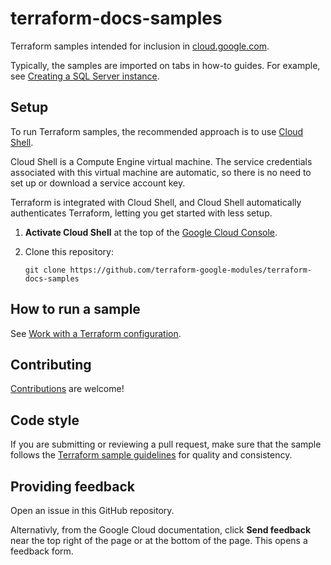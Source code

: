 # terraform-docs-samples

Terraform samples intended for inclusion in [cloud.google.com](https://cloud.google.com/).

Typically, the samples are imported on tabs in how-to guides. For example, see
[Creating a SQL Server instance](https://cloud.google.com/compute/docs/instances/sql-server/creating-sql-server-instances#start_sql_instance).

## Setup

To run Terraform samples, the recommended approach is to use
[Cloud Shell](https://cloud.google.com/shell/docs/using-cloud-shell).

Cloud Shell is a Compute Engine virtual machine. The service credentials
associated with this virtual machine are automatic, so there is no need to
set up or download a service account key.

Terraform is integrated with Cloud Shell, and Cloud Shell automatically
authenticates Terraform, letting you get started with less setup.

1. **Activate Cloud Shell** at the top of the
   [Google Cloud Console](https://console.cloud.google.com/).

1. Clone this repository:

    `git clone https://github.com/terraform-google-modules/terraform-docs-samples`

## How to run a sample

See [Work with a Terraform configuration](https://cloud.google.com/docs/terraform/basic-commands).

## Contributing

[Contributions](https://github.com/terraform-google-modules/terraform-docs-samples/blob/main/CONTRIBUTING.md) are welcome!

## Code style

If you are submitting or reviewing a pull request, make sure that the sample follows the
[Terraform sample guidelines](https://googlecloudplatform.github.io/samples-style-guide/) for
quality and consistency.

## Providing feedback

Open an issue in this GitHub repository.

Alternativly, from the Google Cloud documentation, click **Send feedback** near
the top right of the page or at the bottom of the page. This opens a feedback
form.
